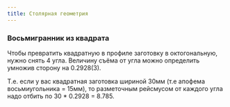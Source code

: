 ```yaml
---
title: Столярная геометрия
---
```


### Восьмигранник из квадрата

Чтобы превратить квадратную в профиле заготовку в октогональную, нужно снять 4 угла.
Величину съёма от угла можно определить умножив сторону на 0.2928(3).

Т.е. если у вас квадратная заготовка шириной 30мм (т.е апофема восьмиугольника = 15мм),
то разметочным рейсмусом от каждого угла надо отбить по 30 * 0.2928 = 8.785.
